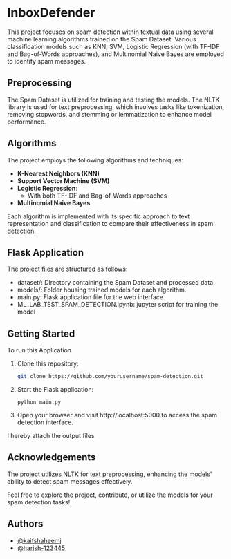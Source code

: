 
# InboxDefender

This project focuses on spam detection within textual data using several machine learning algorithms trained on the Spam Dataset. Various classification models such as KNN, SVM, Logistic Regression (with TF-IDF and Bag-of-Words approaches), and Multinomial Naive Bayes are employed to identify spam messages.

## Preprocessing

The Spam Dataset is utilized for training and testing the models. The NLTK library is used for text preprocessing, which involves tasks like tokenization, removing stopwords, and stemming or lemmatization to enhance model performance.

## Algorithms
The project employs the following algorithms and techniques:

* **K-Nearest Neighbors (KNN)**
* **Support Vector Machine (SVM)**
* **Logistic Regression**:
    * With both TF-IDF and Bag-of-Words approaches
* **Multinomial Naive Bayes**

Each algorithm is implemented with its specific approach to text representation and classification to compare their effectiveness in spam detection.

## Flask Application
The project files are structured as follows:

* dataset/: Directory containing the Spam Dataset and processed data.
* models/: Folder housing trained models for each algorithm.
* main.py: Flask application file for the web interface.
* ML_LAB_TEST_SPAM_DETECTION.ipynb: jupyter script for training the model


## Getting Started

To run this Application

1. Clone this repository:

   ```bash
   git clone https://github.com/yourusername/spam-detection.git


2. Start the Flask application:
    ```bahs
    python main.py

3. Open your browser and visit http://localhost:5000 to access the spam detection interface.

I hereby attach the output files
## Acknowledgements

The project utilizes NLTK for text preprocessing, enhancing the models' ability to detect spam messages effectively.

Feel free to explore the project, contribute, or utilize the models for your spam detection tasks!


## Authors

- [@kaifshaheemj](https://github.com/kaifshaheemj/)
- [@harish-123445](https://github.com/harish-123445/)

